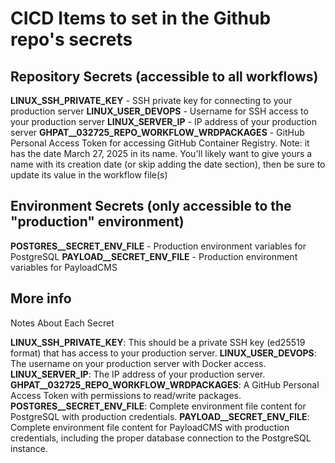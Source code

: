 # CICD Items to set in the Github repo's secrets

## Repository Secrets (accessible to all workflows)

**LINUX_SSH_PRIVATE_KEY** - SSH private key for connecting to your production server
**LINUX_USER_DEVOPS** - Username for SSH access to your production server
**LINUX_SERVER_IP** - IP address of your production server
**GHPAT__032725_REPO_WORKFLOW_WRDPACKAGES** - GitHub Personal Access Token for accessing GitHub Container Registry.  Note: it has the date March 27, 2025 in its name.  You'll likely want to give yours a name with its creation date (or skip adding the date section), then be sure to update its value in the workflow file(s)

## Environment Secrets (only accessible to the "production" environment)

**POSTGRES__SECRET_ENV_FILE** - Production environment variables for PostgreSQL
**PAYLOAD__SECRET_ENV_FILE** - Production environment variables for PayloadCMS

## More info

Notes About Each Secret

**LINUX_SSH_PRIVATE_KEY**: This should be a private SSH key (ed25519 format) that has access to your production server.
**LINUX_USER_DEVOPS**: The username on your production server with Docker access.
**LINUX_SERVER_IP**: The IP address of your production server.
**GHPAT__032725_REPO_WORKFLOW_WRDPACKAGES**: A GitHub Personal Access Token with permissions to read/write packages.
**POSTGRES__SECRET_ENV_FILE**: Complete environment file content for PostgreSQL with production credentials.
**PAYLOAD__SECRET_ENV_FILE**: Complete environment file content for PayloadCMS with production credentials, including the proper database connection to the PostgreSQL instance.